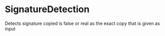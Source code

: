 # SignatureDetection
Detects signature copied is false or real as the exact copy that is given as input
